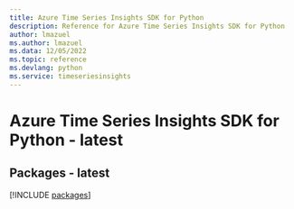 ```yaml
---
title: Azure Time Series Insights SDK for Python
description: Reference for Azure Time Series Insights SDK for Python
author: lmazuel
ms.author: lmazuel
ms.data: 12/05/2022
ms.topic: reference
ms.devlang: python
ms.service: timeseriesinsights
---
```

# Azure Time Series Insights SDK for Python - latest
## Packages - latest
[!INCLUDE [packages](time-series-insights-index.md)]